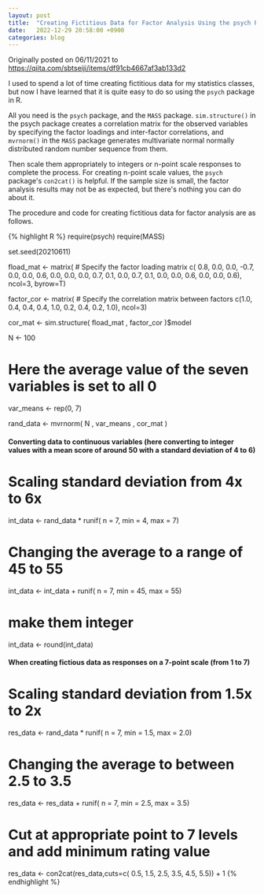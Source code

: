 ```yaml
---
layout: post
title:  "Creating Fictitious Data for Factor Analysis Using the psych Package in R"
date:   2022-12-29 20:58:00 +0900
categories: blog
---
```


Originally posted on 06/11/2021 to https://qiita.com/sbtseiji/items/df91cb4667af3ab133d2

I used to spend a lot of time creating fictitious data for my statistics classes, but now I have learned that it is quite easy to do so using the `psych` package in R. 

All you need is the `psych` package, and the `MASS` package. `sim.structure()` in the psych package creates a correlation matrix for the observed variables by specifying the factor loadings and inter-factor correlations, and `mvrnorm()` in the `MASS` package generates multivariate normal normally distributed random number sequence from them.

Then scale them appropriately to integers or n-point scale responses to complete the process. For creating n-point scale values, the `psych` package's `con2cat()` is helpful. If the sample size is small, the factor analysis results may not be as expected, but there's nothing you can do about it.

The procedure and code for creating fictitious data for factor analysis are as follows.

{% highlight R %}
require(psych)
require(MASS)

set.seed(20210611)

fload_mat <- matrix( # Specify the factor loading matrix
                    c( 0.8,  0.0,  0.0,
                      -0.7,  0.0,  0.0,
                       0.6,  0.0,  0.0,
                       0.0,  0.7,  0.1, 
                       0.0,  0.7,  0.1,
                       0.0,  0.0,  0.6,
                       0.0,  0.0,  0.6), ncol=3, byrow=T)

factor_cor <- matrix( # Specify the correlation matrix between factors
                      c(1.0, 0.4, 0.4,
                        0.4, 1.0, 0.2,
                        0.4, 0.2, 1.0), ncol=3)

cor_mat <- sim.structure( fload_mat , factor_cor )$model 

N <- 100

# Here the average value of the seven variables is set to all 0
var_means <- rep(0, 7)

rand_data <- mvrnorm( N , var_means , cor_mat )

#### Converting data to continuous variables (here converting to integer values with a mean score of around 50 with a standard deviation of 4 to 6)

# Scaling standard deviation from 4x to 6x
int_data <- rand_data * runif( n = 7, min = 4, max = 7)

# Changing the average to a range of 45 to 55
int_data <- int_data + runif( n = 7, min = 45, max = 55)

# make them integer
int_data <- round(int_data)

#### When creating fictious data as responses on a 7-point scale (from 1 to 7)

# Scaling standard deviation from 1.5x to 2x
res_data <- rand_data * runif( n = 7, min = 1.5, max = 2.0)

# Changing the average to between 2.5 to 3.5
res_data <- res_data + runif( n = 7, min = 2.5, max = 3.5)

# Cut at appropriate point to 7 levels and add minimum rating value
res_data <- con2cat(res_data,cuts=c( 0.5, 1.5, 2.5, 3.5, 4.5, 5.5)) + 1
{% endhighlight %}